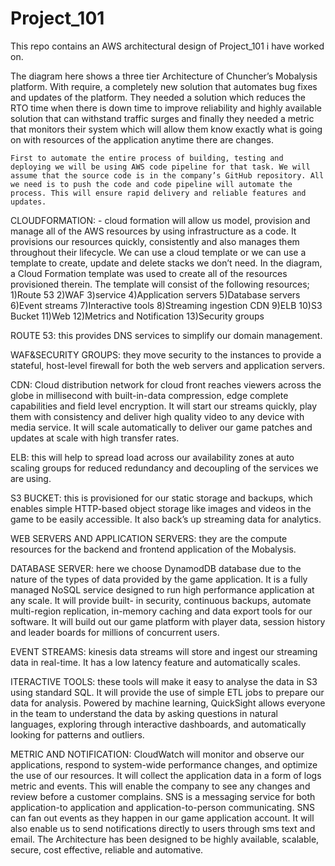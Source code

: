 # Project_101
This repo contains an AWS architectural design of Project_101 i have worked on.

The diagram here shows a three tier Architecture of Chuncher’s Mobalysis platform. With require, a completely new solution that automates bug fixes and updates of the platform.
They needed a solution which reduces the RTO time when there is down time to improve reliability and highly available solution that can withstand traffic surges and finally they needed a metric that monitors their system which will allow them know exactly what is going on with resources of the application anytime there are changes.
    
    First to automate the entire process of building, testing and deploying we will be using AWS code pipeline for that task. We will assume that the source code is in the company’s GitHub repository. All we need is to push the code and code pipeline will automate the process. This will ensure rapid delivery and reliable features and updates.
   
   CLOUDFORMATION: - cloud formation will allow us model, provision and manage all of the AWS resources by using infrastructure as a code. It provisions our resources quickly, consistently and also manages them throughout their lifecycle. We can use a cloud template or we can use a template to create, update and delete stacks we don’t need. In the diagram, a Cloud Formation template was used to create all of the resources provisioned therein. The template will consist of the following resources;
1)Route 53
2)WAF
3)service
4)Application servers
5)Database servers
6)Event streams
7)Interactive tools
8)Streaming ingestion CDN
9)ELB
10)S3 Bucket
11)Web 
12)Metrics and Notification
13)Security groups


ROUTE 53: this provides DNS services to simplify our domain management.

WAF&SECURITY GROUPS: they move security to the instances to provide a stateful, host-level firewall for both the web servers and application servers.

CDN: Cloud distribution network for cloud front reaches viewers across the globe in millisecond with built-in-data compression, edge complete capabilities and field level encryption. It will start our streams quickly, play them with consistency and deliver high quality video to any device with media service. It will scale automatically to deliver our game patches and updates at scale with high transfer rates.

ELB: this will help to spread load across our availability zones at auto scaling groups for reduced redundancy and decoupling of the services we are using.

S3 BUCKET: this is provisioned for our static storage and backups, which enables simple HTTP-based object storage like images and videos in the game to be easily accessible. It also back’s up streaming data for analytics. 

WEB SERVERS AND APPLICATION SERVERS: they are the compute resources for the backend and frontend application of the Mobalysis. 

DATABASE SERVER: here we choose DynamodDB database due to the nature of the types of data provided by the game application. It is a fully managed NoSQL service designed to run high performance application at any scale. It will provide built- in security, continuous backups, automate multi-region replication, in-memory caching and data export tools for our software. It will build out our game platform with player data, session history and leader boards for millions of concurrent users.

EVENT STREAMS: kinesis data streams will store and ingest our streaming data in real-time. It has a low latency feature and automatically scales.

ITERACTIVE TOOLS: these tools will make it easy to analyse the data in S3 using standard SQL. It will provide the use of simple ETL jobs to prepare our data for analysis. Powered by machine learning, QuickSight allows everyone in the team to understand the data by asking questions in natural languages, exploring through interactive dashboards, and automatically looking for patterns and outliers.

METRIC AND NOTIFICATION: CloudWatch will monitor and observe our applications, respond to system-wide performance changes, and optimize the use of our resources. It will collect the application data in a form of logs metric and events. This will enable the company to see any changes and review before a customer complains. SNS is a messaging service for both application-to application and application-to-person communicating. SNS can fan out events as they happen in our game application account. It will also enable us to send notifications directly to users through sms text and email. 
The Architecture has been designed to be highly available, scalable, secure, cost effective, reliable and automative.

     


